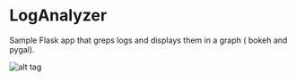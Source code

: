 # LogAnalyzer

Sample Flask app that greps logs and displays them in a graph ( bokeh and pygal).

![alt tag](https://raw.githubusercontent.com/vishwanath79/LogAnalyzer/master/static/img/LogAnalyzerGraphs1.png)
